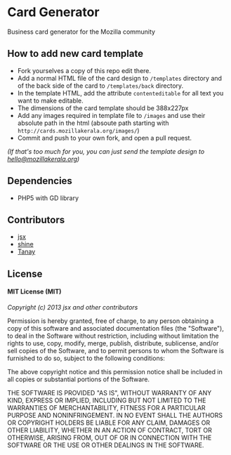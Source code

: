 Card Generator
==============

Business card generator for the Mozilla community


## How to add new card template ##
* Fork yourselves a copy of this repo edit there.
* Add a normal HTML file of the card design to `/templates` directory and of the back side of the card to `/templates/back` directory.
* In the template HTML, add the attribute `contenteditable` for all text you want to make editable.
* The dimensions of the card template should be 388x227px
* Add any images required in template file to `/images` and use their absolute path in the html (absoute path starting with `http://cards.mozillakerala.org/images/`)
* Commit and push to your own fork, and open a pull request.

_(If that's too much for you, you can just send the template design to hello@mozillakerala.org)_

## Dependencies ##
* PHP5 with GD library

## Contributors ##
* [jsx](https://github.com/riverspirit)
* [shine](https://github.com/shinescodes)
* [Tanay](https://github.com/tanay1337)

## License ##

#### MIT License (MIT) ####

_Copyright (c) 2013 jsx and other contributors_

Permission is hereby granted, free of charge, to any person obtaining a copy
of this software and associated documentation files (the "Software"), to deal
in the Software without restriction, including without limitation the rights
to use, copy, modify, merge, publish, distribute, sublicense, and/or sell
copies of the Software, and to permit persons to whom the Software is
furnished to do so, subject to the following conditions:

The above copyright notice and this permission notice shall be included in
all copies or substantial portions of the Software.

THE SOFTWARE IS PROVIDED "AS IS", WITHOUT WARRANTY OF ANY KIND, EXPRESS OR
IMPLIED, INCLUDING BUT NOT LIMITED TO THE WARRANTIES OF MERCHANTABILITY,
FITNESS FOR A PARTICULAR PURPOSE AND NONINFRINGEMENT. IN NO EVENT SHALL THE
AUTHORS OR COPYRIGHT HOLDERS BE LIABLE FOR ANY CLAIM, DAMAGES OR OTHER
LIABILITY, WHETHER IN AN ACTION OF CONTRACT, TORT OR OTHERWISE, ARISING FROM,
OUT OF OR IN CONNECTION WITH THE SOFTWARE OR THE USE OR OTHER DEALINGS IN
THE SOFTWARE.
